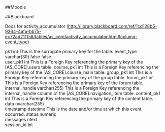 ##Moodle



##Blackboard

Docs for activity_accumulator
(http://library.blackboard.com/ref/1cd128b5-9264-4afa-bb75-ec72ad211158/tables/as_core/activity_accumulator.html#column-event_type)

  pk1	int		This is the surrogate primary key for the table.
  event_type	varchar(30)				false	false	
  user_pk1	int		This is a Foreign Key referencing the primary key of the [AS_CORE].users table. 
  course_pk1	int	This is a Foreign Key referencing the primary key of the [AS_CORE].course_main table.
  group_pk1	int		This is a Foreign Key referencing the primary key of the group table. 
  forum_pk1	int		This is a Foreign Key referencing the primary key of the forum table. 
  internal_handle	varchar(255)	This is a Foreign Key referencing the internal_handle column of the [AS_CORE].navigation_item table. 
  content_pk1	int		This is a Foreign Key referencing the primary key of the content table. 
  data	nvarchar(255)			
  timestamp	datetime	This is the date and/or time at which this event occurred.
  status	numeric				
  messages	ntext					
  session_id	int				
